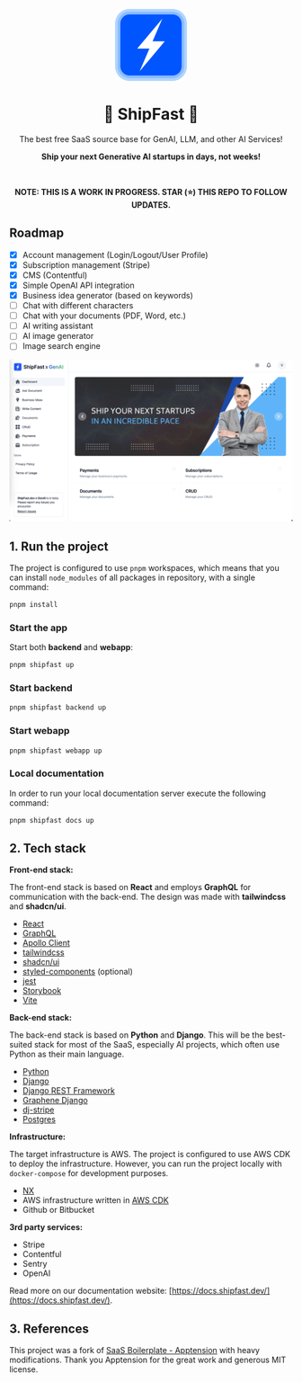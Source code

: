 <p align="center">
  <img alt="ShipFast" style="width: 128px; max-width: 100%; height: auto;" src="packages/webapp/public/logo.png"/>
  <h1 align="center">🚀 ShipFast 🚀</h1>
  <p align="center">The best free SaaS source base for GenAI, LLM, and other AI Services!</p>
  <p align="center"><b>Ship your next Generative AI startups in days, not weeks!</b></p>
  <br/>
  <p align="center"><b>NOTE: THIS IS A WORK IN PROGRESS. STAR (⭐) THIS REPO TO FOLLOW UPDATES.</b></p>
</p>

## Roadmap

- [x] Account management (Login/Logout/User Profile)
- [x] Subscription management (Stripe)
- [x] CMS (Contentful)
- [x] Simple OpenAI API integration
- [x] Business idea generator (based on keywords)
- [ ] Chat with different characters
- [ ] Chat with your documents (PDF, Word, etc.)
- [ ] AI writing assistant
- [ ] AI image generator
- [ ] Image search engine

![ShipFast x GenAI](images/screenshot.png)

## 1. Run the project

The project is configured to use `pnpm` workspaces, which means that you can install `node_modules` of all packages in
repository, with a single command:

```sh
pnpm install
```

### Start the app

Start both **backend** and **webapp**:

```sh
pnpm shipfast up
```

### Start backend

```sh
pnpm shipfast backend up
```

### Start webapp

```sh
pnpm shipfast webapp up
```

### Local documentation

In order to run your local documentation server execute the following command:

```sh
pnpm shipfast docs up
```

## 2. Tech stack

**Front-end stack:**

The front-end stack is based on **React** and employs **GraphQL** for communication with the back-end. The design was made with **tailwindcss** and **shadcn/ui**.

- [React](https://github.com/facebook/react)
- [GraphQL](https://graphql.org/)
- [Apollo Client](https://github.com/apollographql/apollo-client)
- [tailwindcss](https://github.com/tailwindlabs/tailwindcss)
- [shadcn/ui](https://github.com/shadcn-ui/ui)
- [styled-components](https://github.com/styled-components/styled-components) (optional)
- [jest](https://github.com/jestjs/jest)
- [Storybook](https://github.com/storybookjs/storybook)
- [Vite](https://github.com/vitejs/vite)

**Back-end stack:**

The back-end stack is based on **Python** and **Django**. This will be the best-suited stack for most of the SaaS, especially AI projects, which often use Python as their main language.

- [Python](https://www.python.org/)
- [Django](https://github.com/django/django)
- [Django REST Framework](https://github.com/encode/django-rest-framework)
- [Graphene Django](https://github.com/graphql-python/graphene)
- [dj-stripe](https://github.com/dj-stripe/dj-stripe/)
- [Postgres](https://www.postgresql.org/)

**Infrastructure:**

The target infrastructure is AWS. The project is configured to use AWS CDK to deploy the infrastructure. However, you can run the project locally with `docker-compose` for development purposes.

- [NX](https://github.com/nrwl/nx)
- AWS infrastructure written in [AWS CDK](https://github.com/aws/aws-cdk)
- Github or Bitbucket

**3rd party services:**

- Stripe
- Contentful
- Sentry
- OpenAI

Read more on our documentation website: [https://docs.shipfast.dev/](https://docs.shipfast.dev/).

## 3. References

This project was a fork of [SaaS Boilerplate - Apptension](https://github.com/apptension/saas-boilerplate) with heavy modifications. Thank you Apptension for the great work and generous MIT license.
